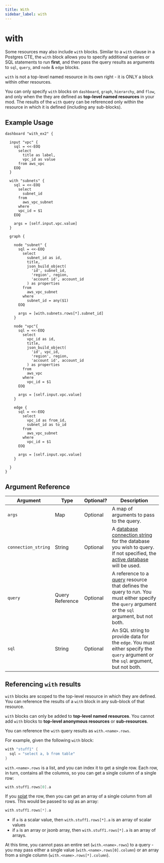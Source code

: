 ```yaml
---
title: With
sidebar_label: with
---
```


# with

Some resources may also include `with` blocks. Similar to a `with` clause in a Postgres CTE, the `with` block allows you to specify additional queries or SQL statements to run **first**, and then pass the query results as arguments to `sql`, `query`, and `node` & `edge` blocks.

`with` is not a top-level named resource in its own right - it is ONLY a block within other resources.

You can only specify `with` blocks on `dashboard`, `graph`, `hierarchy`, and `flow`, and only when the they are defined as **top-level named resources** in your mod. The results of the `with` query can be referenced only within the resource in which it is defined (including any sub-blocks).

## Example Usage
```hcl
dashboard "with_ex2" {

  input "vpc" {
    sql = <<-EOQ
      select 
        title as label,
        vpc_id as value
      from aws_vpc
    EOQ
  }

  with "subnets" {
    sql = <<-EOQ
      select
        subnet_id
      from
        aws_vpc_subnet
      where
      vpc_id = $1
    EOQ

    args = [self.input.vpc.value]          
  }

  graph {

    node "subnet" {
      sql = <<-EOQ
        select
          subnet_id as id,
          title,
          json_build_object(
            'id', subnet_id,
            'region', region,
            'account id', account_id
          ) as properties
        from
          aws_vpc_subnet
        where
          subnet_id = any($1)
      EOQ

      args = [with.subnets.rows[*].subnet_id]
    }
        
    node "vpc"{
      sql = <<-EOQ
        select
          vpc_id as id,
          title,
          json_build_object(
            'id', vpc_id,
            'region', region,
            'account id', account_id
          ) as properties
        from
          aws_vpc
        where
          vpc_id = $1
      EOQ

      args = [self.input.vpc.value]
    }

    edge {
      sql = <<-EOQ
        select
          vpc_id as from_id,
          subnet_id as to_id
        from
          aws_vpc_subnet
        where
          vpc_id = $1
      EOQ

      args = [self.input.vpc.value]
    }

  }
}
```

## Argument Reference
| Argument | Type | Optional? | Description
|-|-|-|-
| `args` | Map | Optional| A map of arguments to pass to the query. 
| `connection_string` | String |  Optional| A [database connection string](/docs/powerpipe-hcl/query#connection-strings) for the database you wish to query.  If not specified, the [active database](/docs/run#selecting-a-database ) will be used.
| `query` | Query Reference | Optional | A reference to a [query](/docs/powerpipe-hcl/query) resource that defines the query to run.  You must either specify the `query` argument or the `sql` argument, but not both.
| `sql` |  String	| Optional |  An SQL string to provide data for the `edge`.  You must either specify the `query` argument or the `sql` argument, but not both.



## Referencing `with` results
`with` blocks are scoped to the top-level resource in which they are defined.  You can reference the results of a `with` block in any sub-block of that resource. 

`with` blocks can only be added to **top-level named resources**.  You cannot add `with` blocks to **top-level anonymous resources** or **sub-resources**.  

You can reference the `with` query results as `with.<name>.rows`. 

For example, given the following `with` block:
```h
with "stuff1" {
  sql = "select a, b from table"
}
```

`with.<name>.rows` is a list, and you can index it to get a single row. Each row, in turn, contains all the columns, so you can get a single column of a single row:
```h
with.stuff1.rows[0].a
```

If you [splat](https://developer.hashicorp.com/terraform/language/expressions/splat) the row, then you can get an array of a single column from all rows.  This would be passed to sql as an array:
```h
with.stuff1.rows[*].a
```
- if `a` is a scalar value, then `with.stuff1.rows[*].a` is an array of scalar values
- if `a` is an array or jsonb array, then `with.stuff1.rows[*].a` is an array of arrays.  

At this time, you cannot pass an entire set (`with.<name>.rows`) to a query - you may pass either a single value (`with.<name>.rows[0].column`) or an array from a single column (`with.<name>.rows[*].column`).
<!--
  - You can subsequently flatten it with the hcl `flatten` function if desired: `flatten(with.stuff1.rows[*].a)`
  - duplicates values are not automatically removed from the array, but you can remove them with the hcl `distinct` function if desired:: `distinct(flatten(with.stuff1.rows[*].a))`
-->
